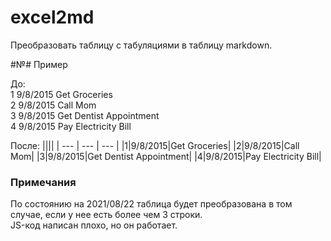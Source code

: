 # excel2md
Преобразовать таблицу с табуляциями в таблицу markdown.

#№# Пример

До:  
1	9/8/2015	Get Groceries  
2	9/8/2015	Call Mom  
3	9/8/2015	Get Dentist Appointment  
4	9/8/2015	Pay Electricity Bill  



После:
||||
| --- | --- | --- |
|1|9/8/2015|Get Groceries|
|2|9/8/2015|Call Mom|
|3|9/8/2015|Get Dentist Appointment|
|4|9/8/2015|Pay Electricity Bill|

### Примечания

По состоянию на 2021/08/22 таблица будет преобразована в том случае, если у нее есть более чем 3 строки.  
JS-код написан плохо, но он работает.  
